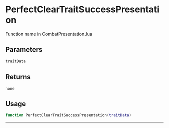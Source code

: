 # PerfectClearTraitSuccessPresentation
Function name in CombatPresentation.lua
## Parameters
`traitData`
## Returns
`none`
## Usage
```lua
function PerfectClearTraitSuccessPresentation(traitData)
```
---
